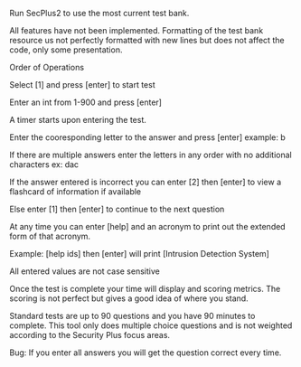 Run SecPlus2 to use the most current test bank.

All features have not been implemented.
Formatting of the test bank resource us not perfectly formatted with new lines but does not affect the code, only some presentation.

Order of Operations

Select [1] and press [enter] to start test

Enter an int from 1-900 and press [enter]

A timer starts upon entering the test.

Enter the cooresponding letter to the answer and press [enter] example: b

If there are multiple answers enter the letters in any order with no additional characters ex: dac

If the answer entered is incorrect you can enter [2] then [enter] to view a flashcard of information if available

Else enter [1] then [enter] to continue to the next question

At any time you can enter [help] and an acronym to print out the extended form of that acronym.

Example: [help ids] then [enter] will print [Intrusion Detection System] 

  All entered values are not case sensitive

Once the test is complete your time will display and scoring metrics. The scoring is not perfect but gives a good idea of where you stand. 


Standard tests are up to 90 questions and you have 90 minutes to complete. This tool only does multiple choice questions and is not weighted according to the Security Plus focus areas.


Bug: If you enter all answers you will get the question correct every time. 
